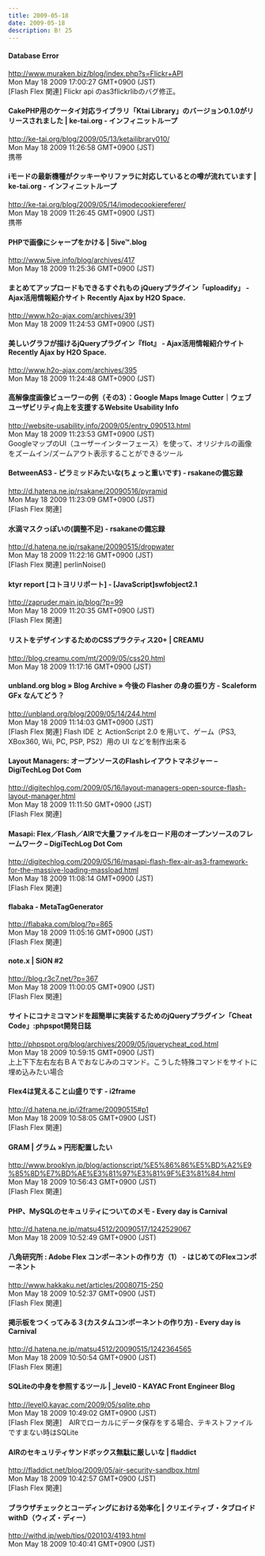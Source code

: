 ```yaml
---
title: 2009-05-18
date: 2009-05-18
description: B! 25
---
```


#### Database Error
http://www.muraken.biz/blog/index.php?s=Flickr+API<br>
Mon May 18 2009 17:00:27 GMT+0900 (JST)<br>
[Flash Flex 関連] Flickr api のas3flickrlibのバグ修正。


#### CakePHP用のケータイ対応ライブラリ「Ktai Library」のバージョン0.1.0がリリースされました | ke-tai.org - インフィニットループ
http://ke-tai.org/blog/2009/05/13/ketailibrary010/<br>
Mon May 18 2009 11:26:58 GMT+0900 (JST)<br>
携帯


#### iモードの最新機種がクッキーやリファラに対応しているとの噂が流れています | ke-tai.org - インフィニットループ
http://ke-tai.org/blog/2009/05/14/imodecookiereferer/<br>
Mon May 18 2009 11:26:45 GMT+0900 (JST)<br>
携帯


#### PHPで画像にシャープをかける | 5ive™.blog
http://www.5ive.info/blog/archives/417<br>
Mon May 18 2009 11:25:36 GMT+0900 (JST)<br>


#### まとめてアップロードもできるすぐれもの jQueryプラグイン「uploadify」 - Ajax活用情報紹介サイト Recently Ajax by H2O Space.
http://www.h2o-ajax.com/archives/391<br>
Mon May 18 2009 11:24:53 GMT+0900 (JST)<br>


#### 美しいグラフが描けるjQueryプラグイン『flot』 - Ajax活用情報紹介サイト Recently Ajax by H2O Space.
http://www.h2o-ajax.com/archives/395<br>
Mon May 18 2009 11:24:48 GMT+0900 (JST)<br>


#### 高解像度画像ビューワーの例（その3）：Google Maps Image Cutter｜ウェブユーザビリティ向上を支援するWebsite Usability Info
http://website-usability.info/2009/05/entry_090513.html<br>
Mon May 18 2009 11:23:53 GMT+0900 (JST)<br>
GoogleマップのUI（ユーザーインターフェース）を使って、オリジナルの画像をズームイン/ズームアウト表示することができるツール


#### BetweenAS3 - ピラミッドみたいな(ちょっと重いです) - rsakaneの備忘録
http://d.hatena.ne.jp/rsakane/20090516/pyramid<br>
Mon May 18 2009 11:23:09 GMT+0900 (JST)<br>
[Flash Flex 関連]


#### 水滴マスクっぽいの(調整不足) - rsakaneの備忘録
http://d.hatena.ne.jp/rsakane/20090515/dropwater<br>
Mon May 18 2009 11:22:16 GMT+0900 (JST)<br>
[Flash Flex 関連] perlinNoise()


#### ktyr report [コトヨリリポート]  -   [JavaScript]swfobject2.1
http://zapruder.main.jp/blog/?p=99<br>
Mon May 18 2009 11:20:35 GMT+0900 (JST)<br>
[Flash Flex 関連]


#### リストをデザインするためのCSSプラクティス20+ | CREAMU
http://blog.creamu.com/mt/2009/05/css20.html<br>
Mon May 18 2009 11:17:16 GMT+0900 (JST)<br>


#### unbland.org blog  » Blog Archive   » 今後の Flasher の身の振り方 - Scaleform GFx なんてどう？
http://unbland.org/blog/2009/05/14/244.html<br>
Mon May 18 2009 11:14:03 GMT+0900 (JST)<br>
[Flash Flex 関連] Flash IDE と ActionScript 2.0 を用いて、ゲーム（PS3, XBox360, Wii, PC, PSP, PS2）用の UI などを制作出来る


#### Layout Managers: オープンソースのFlashレイアウトマネジャー – DigiTechLog Dot Com
http://digitechlog.com/2009/05/16/layout-managers-open-source-flash-layout-manager.html<br>
Mon May 18 2009 11:11:50 GMT+0900 (JST)<br>
[Flash Flex 関連]


#### Masapi: Flex／Flash／AIRで大量ファイルをロード用のオープンソースのフレームワーク – DigiTechLog Dot Com
http://digitechlog.com/2009/05/16/masapi-flash-flex-air-as3-framework-for-the-massive-loading-massload.html<br>
Mon May 18 2009 11:08:14 GMT+0900 (JST)<br>
[Flash Flex 関連]


#### flabaka - MetaTagGenerator
http://flabaka.com/blog/?p=865<br>
Mon May 18 2009 11:05:16 GMT+0900 (JST)<br>
[Flash Flex 関連]


#### note.x  |    SiON #2
http://blog.r3c7.net/?p=367<br>
Mon May 18 2009 11:00:05 GMT+0900 (JST)<br>
[Flash Flex 関連]


#### サイトにコナミコマンドを超簡単に実装するためのjQueryプラグイン「Cheat Code」:phpspot開発日誌
http://phpspot.org/blog/archives/2009/05/jquerycheat_cod.html<br>
Mon May 18 2009 10:59:15 GMT+0900 (JST)<br>
上上下下左右左右ＢＡでおなじみのコマンド。こうした特殊コマンドをサイトに埋め込みたい場合


#### Flex4は覚えること山盛りです - i2frame
http://d.hatena.ne.jp/i2frame/20090515#p1<br>
Mon May 18 2009 10:58:05 GMT+0900 (JST)<br>
[Flash Flex 関連]


#### GRAM | グラム » 円形配置したい
http://www.brooklyn.jp/blog/actionscript/%E5%86%86%E5%BD%A2%E9%85%8D%E7%BD%AE%E3%81%97%E3%81%9F%E3%81%84.html<br>
Mon May 18 2009 10:56:43 GMT+0900 (JST)<br>
[Flash Flex 関連]


#### PHP、MySQLのセキュリティについてのメモ - Every day is Carnival
http://d.hatena.ne.jp/matsu4512/20090517/1242529067<br>
Mon May 18 2009 10:52:49 GMT+0900 (JST)<br>


#### 八角研究所  : Adobe Flex コンポーネントの作り方（1） - はじめてのFlexコンポーネント
http://www.hakkaku.net/articles/20080715-250<br>
Mon May 18 2009 10:52:37 GMT+0900 (JST)<br>
[Flash Flex 関連]


#### 掲示板をつくってみる３(カスタムコンポーネントの作り方) - Every day is Carnival
http://d.hatena.ne.jp/matsu4512/20090515/1242364565<br>
Mon May 18 2009 10:50:54 GMT+0900 (JST)<br>
[Flash Flex 関連]


#### SQLiteの中身を参照するツール | _level0 - KAYAC Front Engineer Blog
http://level0.kayac.com/2009/05/sqlite.php<br>
Mon May 18 2009 10:49:02 GMT+0900 (JST)<br>
[Flash Flex 関連]　AIRでローカルにデータ保存をする場合、テキストファイルですまない時はSQLite


#### AIRのセキュリティサンドボックス無駄に厳しいな | fladdict
http://fladdict.net/blog/2009/05/air-security-sandbox.html<br>
Mon May 18 2009 10:42:57 GMT+0900 (JST)<br>
[Flash Flex 関連]


#### ブラウザチェックとコーディングにおける効率化 | クリエイティブ・タブロイド withD（ウィズ・ディー）
http://withd.jp/web/tips/020103/4193.html<br>
Mon May 18 2009 10:40:41 GMT+0900 (JST)<br>


